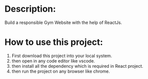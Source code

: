 # Description:
Build a responsible Gym Website with the help of ReactJs.

# How to use this project:

1. First download this project into your local system.
2. then open in any code editor like vscode.
3. then install all the dependency which is required in React project.
4. then run the project on any browser like chrome.
